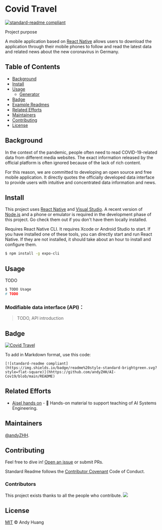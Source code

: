 # Covid Travel

[![standard-readme compliant](https://img.shields.io/badge/readme%20style-standard-brightgreen.svg?style=flat-square)](https://github.com/andyZHH/AI-Cov19/blob/main/README)

Project purpose

A mobile application based on [React Native](https://reactnative.dev/) allows users to download the application through their mobile phones to follow and read the latest data and related news about the new coronavirus in Germany.


## Table of Contents

- [Background](#background)
- [Install](#install)
- [Usage](#usage)
	- [Generator](#generator)
- [Badge](#badge)
- [Example Readmes](#example-readmes)
- [Related Efforts](#related-efforts)
- [Maintainers](#maintainers)
- [Contributing](#contributing)
- [License](#license)

## Background

In the context of the pandemic, people often need to read COVID-19-related data from different media websites. The exact information released by the official platform is often ignored because of the lack of rich content.

For this reason, we are committed to developing an open source and free mobile application. It directly quotes the officially developed data interface to provide users with intuitive and concentrated data information and news.


## Install

This project uses [React Native](https://reactnative.dev/) and [Visual Studio](https://visualstudio.microsoft.com/de/downloads/). A recent version of [Node.js](https://nodejs.org/en/) and a phone or emulator is required in the development phase of this project. Go check them out if you don't have them locally installed.

Requires React Native CLI. It requires Xcode or Android Studio to start. If you have installed one of these tools, you can directly start and run React Native. If they are not installed, it should take about an hour to install and configure them.

```sh
$ npm install -g expo-cli
```

## Usage

TODO

```sh
$ TODO Usage
# TODO
```

### Modifiable data interface (API)：

> TODO, API introduction


## Badge

[![Covid Travel](https://img.shields.io/badge/readme%20style-standard-brightgreen.svg?style=flat-square)](https://github.com/andyZHH/AI-Cov19/blob/main/README)

To add in Markdown format, use this code:

```
[![standard-readme compliant](https://img.shields.io/badge/readme%20style-standard-brightgreen.svg?style=flat-square)](hhttps://github.com/andyZHH/AI-Cov19/blob/main/README)
```


## Related Efforts

- [Aisel hands on](https://github.com/andyZHH/aisel-hands-on) - 💌 Hands-on material to support teaching of AI Systems Engineering.

## Maintainers

[@andyZHH](https://github.com/andyZHH).

## Contributing

Feel free to dive in! [Open an issue](https://github.com/andyZHH/AI-Cov19/blob/issues/new) or submit PRs.

Standard Readme follows the [Contributor Covenant](http://contributor-covenant.org/version/1/3/0/) Code of Conduct.

### Contributors

This project exists thanks to all the people who contribute. 
<a href="https://github.com/andyZHH/AI-Cov19/graphs/contributors"><img src="https://opencollective.com/AI-Cov19/graphs/contributors.svg?width=890&button=false" /></a>


## License

[MIT](LICENSE) © Andy Huang
